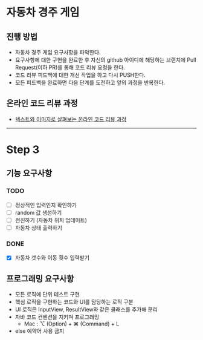 # 자동차 경주 게임
## 진행 방법
* 자동차 경주 게임 요구사항을 파악한다.
* 요구사항에 대한 구현을 완료한 후 자신의 github 아이디에 해당하는 브랜치에 Pull Request(이하 PR)를 통해 코드 리뷰 요청을 한다.
* 코드 리뷰 피드백에 대한 개선 작업을 하고 다시 PUSH한다.
* 모든 피드백을 완료하면 다음 단계를 도전하고 앞의 과정을 반복한다.

## 온라인 코드 리뷰 과정
* [텍스트와 이미지로 살펴보는 온라인 코드 리뷰 과정](https://github.com/next-step/nextstep-docs/tree/master/codereview)

------
# Step 3
## 기능 요구사항
### TODO
* [ ] 정상적인 입력인지 확인하기
* [ ] random 값 생성하기
* [ ] 전진하기 (자동차 위치 업데이트)
* [ ] 자동차 상태 출력하기

### DONE
* [X] 자동차 갯수와 이동 횟수 입력받기

## 프로그래밍 요구사항
- 모든 로직에 단위 테스트 구현
- 핵심 로직을 구현하는 코드와 UI를 담당하는 로직 구분
- UI 로직은 InputView, ResultView와 같은 클래스를 추가해 분리
- 자바 코드 컨벤션을 지키며 프로그래밍
  - Mac : ⌥ (Option) + ⌘ (Command) + L
- else 예약어 사용 금지